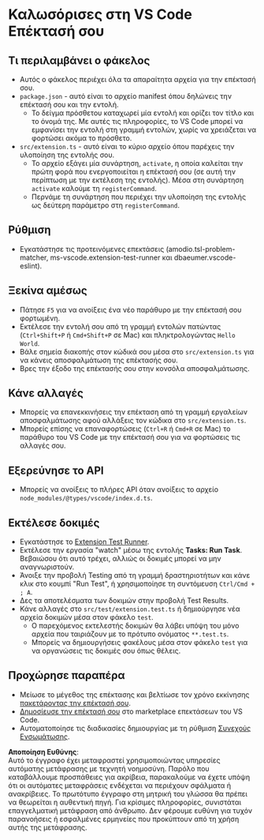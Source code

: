 # Καλωσόρισες στη VS Code Επέκτασή σου

## Τι περιλαμβάνει ο φάκελος

* Αυτός ο φάκελος περιέχει όλα τα απαραίτητα αρχεία για την επέκτασή σου.
* `package.json` - αυτό είναι το αρχείο manifest όπου δηλώνεις την επέκτασή σου και την εντολή.
  * Το δείγμα πρόσθετου καταχωρεί μία εντολή και ορίζει τον τίτλο και το όνομά της. Με αυτές τις πληροφορίες, το VS Code μπορεί να εμφανίσει την εντολή στη γραμμή εντολών, χωρίς να χρειάζεται να φορτώσει ακόμα το πρόσθετο.
* `src/extension.ts` - αυτό είναι το κύριο αρχείο όπου παρέχεις την υλοποίηση της εντολής σου.
  * Το αρχείο εξάγει μία συνάρτηση, `activate`, η οποία καλείται την πρώτη φορά που ενεργοποιείται η επέκτασή σου (σε αυτή την περίπτωση με την εκτέλεση της εντολής). Μέσα στη συνάρτηση `activate` καλούμε τη `registerCommand`.
  * Περνάμε τη συνάρτηση που περιέχει την υλοποίηση της εντολής ως δεύτερη παράμετρο στη `registerCommand`.

## Ρύθμιση

* Εγκατάστησε τις προτεινόμενες επεκτάσεις (amodio.tsl-problem-matcher, ms-vscode.extension-test-runner και dbaeumer.vscode-eslint).

## Ξεκίνα αμέσως

* Πάτησε `F5` για να ανοίξεις ένα νέο παράθυρο με την επέκτασή σου φορτωμένη.
* Εκτέλεσε την εντολή σου από τη γραμμή εντολών πατώντας (`Ctrl+Shift+P` ή `Cmd+Shift+P` σε Mac) και πληκτρολογώντας `Hello World`.
* Βάλε σημεία διακοπής στον κώδικά σου μέσα στο `src/extension.ts` για να κάνεις αποσφαλμάτωση της επέκτασής σου.
* Βρες την έξοδο της επέκτασής σου στην κονσόλα αποσφαλμάτωσης.

## Κάνε αλλαγές

* Μπορείς να επανεκκινήσεις την επέκταση από τη γραμμή εργαλείων αποσφαλμάτωσης αφού αλλάξεις τον κώδικα στο `src/extension.ts`.
* Μπορείς επίσης να επαναφορτώσεις (`Ctrl+R` ή `Cmd+R` σε Mac) το παράθυρο του VS Code με την επέκτασή σου για να φορτώσεις τις αλλαγές σου.

## Εξερεύνησε το API

* Μπορείς να ανοίξεις το πλήρες API όταν ανοίξεις το αρχείο `node_modules/@types/vscode/index.d.ts`.

## Εκτέλεσε δοκιμές

* Εγκατάστησε το [Extension Test Runner](https://marketplace.visualstudio.com/items?itemName=ms-vscode.extension-test-runner).
* Εκτέλεσε την εργασία "watch" μέσω της εντολής **Tasks: Run Task**. Βεβαιώσου ότι αυτό τρέχει, αλλιώς οι δοκιμές μπορεί να μην αναγνωριστούν.
* Άνοιξε την προβολή Testing από τη γραμμή δραστηριοτήτων και κάνε κλικ στο κουμπί "Run Test", ή χρησιμοποίησε τη συντόμευση `Ctrl/Cmd + ; A`.
* Δες τα αποτελέσματα των δοκιμών στην προβολή Test Results.
* Κάνε αλλαγές στο `src/test/extension.test.ts` ή δημιούργησε νέα αρχεία δοκιμών μέσα στον φάκελο `test`.
  * Ο παρεχόμενος εκτελεστής δοκιμών θα λάβει υπόψη του μόνο αρχεία που ταιριάζουν με το πρότυπο ονόματος `**.test.ts`.
  * Μπορείς να δημιουργήσεις φακέλους μέσα στον φάκελο `test` για να οργανώσεις τις δοκιμές σου όπως θέλεις.

## Προχώρησε παραπέρα

* Μείωσε το μέγεθος της επέκτασης και βελτίωσε τον χρόνο εκκίνησης [πακετάροντας την επέκτασή σου](https://code.visualstudio.com/api/working-with-extensions/bundling-extension).
* [Δημοσίευσε την επέκτασή σου](https://code.visualstudio.com/api/working-with-extensions/publishing-extension) στο marketplace επεκτάσεων του VS Code.
* Αυτοματοποίησε τις διαδικασίες δημιουργίας με τη ρύθμιση [Συνεχούς Ενσωμάτωσης](https://code.visualstudio.com/api/working-with-extensions/continuous-integration).

**Αποποίηση Ευθύνης**:  
Αυτό το έγγραφο έχει μεταφραστεί χρησιμοποιώντας υπηρεσίες αυτόματης μετάφρασης με τεχνητή νοημοσύνη. Παρόλο που καταβάλλουμε προσπάθειες για ακρίβεια, παρακαλούμε να έχετε υπόψη ότι οι αυτόματες μεταφράσεις ενδέχεται να περιέχουν σφάλματα ή ανακρίβειες. Το πρωτότυπο έγγραφο στη μητρική του γλώσσα θα πρέπει να θεωρείται η αυθεντική πηγή. Για κρίσιμες πληροφορίες, συνιστάται επαγγελματική μετάφραση από άνθρωπο. Δεν φέρουμε ευθύνη για τυχόν παρανοήσεις ή εσφαλμένες ερμηνείες που προκύπτουν από τη χρήση αυτής της μετάφρασης.